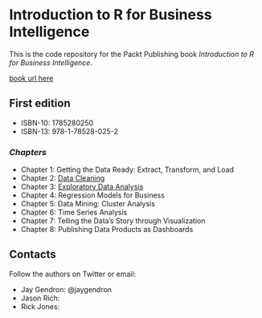 # Introduction to R for Business Intelligence
This is the code repository for the Packt Publishing book _Introduction to R for Business Intelligence_.

[book url here](www.packtpub.com)

## First edition
* ISBN-10: 1785280250
* ISBN-13: 978-1-78528-025-2
 
### _Chapters_

* Chapter 1: Getting the Data Ready: Extract, Transform, and Load
* Chapter 2: [Data Cleaning](https://github.com/jgendron/com.packtpub.intro.r.bi/tree/master/Chapter2-DataCleaning)
* Chapter 3: [Exploratory Data Analysis](https://github.com/jgendron/com.packtpub.intro.r.bi/tree/master/Chapter3-ExploratoryDataAnalysis)
* Chapter 4: Regression Models for Business
* Chapter 5: Data Mining: Cluster Analysis
* Chapter 6: Time Series Analysis
* Chapter 7: Telling the Data’s Story through Visualization
* Chapter 8: Publishing Data Products as Dashboards

## Contacts

Follow the authors on Twitter or email:
* Jay Gendron: @jaygendron
* Jason Rich:
* Rick Jones: 
